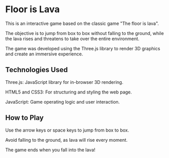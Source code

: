 # Floor is Lava
This is an interactive game based on the classic game "The floor is lava". 

The objective is to jump from box to box without falling to the ground, while the lava rises and threatens to take over the entire environment. 

The game was developed using the Three.js library to render 3D graphics and create an immersive experience.

## Technologies Used
Three.js: JavaScript library for in-browser 3D rendering.

HTML5 and CSS3: For structuring and styling the web page.

JavaScript: Game operating logic and user interaction.

## How to Play
Use the arrow keys or space keys to jump from box to box.

Avoid falling to the ground, as lava will rise every moment.

The game ends when you fall into the lava!
